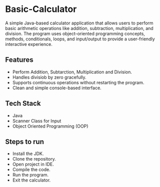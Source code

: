 # Basic-Calculator
A simple Java-based calculator application that allows users to perform basic arithmetic operations like addition, subtraction, multiplication, and division. The program uses object-oriented programming concepts, methods, conditionals, loops, and input/output to provide a user-friendly interactive experience.

## Features
- Perform Addition, Subtarction, Multiplication and Division.
- Handles divisiob by zero gracefully.
- Supports continuous operations without restarting the program.
- Clean and simple console-based interface.

## Tech Stack
- Java
- Scanner Class for Input
- Object Oriented Programming (OOP)

## Steps to run
- Install the JDK.
- Clone the repository.
- Open project in IDE.
- Compile the code.
- Run the program.
- Exit the calculator.
